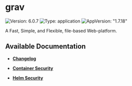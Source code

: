 # grav

![Version: 6.0.7](https://img.shields.io/badge/Version-6.0.7-informational?style=flat-square) ![Type: application](https://img.shields.io/badge/Type-application-informational?style=flat-square) ![AppVersion: "1.7.18"](https://img.shields.io/badge/AppVersion-"1.7.18"-informational?style=flat-square)

A Fast, Simple, and Flexible, file-based Web-platform.

## Available Documentation

- [**Changelog**](CHANGELOG)

- [**Container Security**](container-security)

- [**Helm Security**](helm-security)

